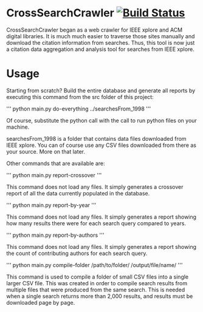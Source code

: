 # CrossSearchCrawler [![Build Status](https://travis-ci.org/rywils21/CrossSearchCrawler.svg?branch=master)](https://travis-ci.org/rywils21/CrossSearchCrawler)

CrossSearchCrawler began as a web crawler for IEEE xplore and ACM digital libraries. It is much much easier to traverse those sites manually and download the citation information from searches. Thus, this tool is now just a citation data aggregation and analysis tool for searches from IEEE xplore.

# Usage
Starting from scratch? Build the entire database and generate all reports by executing this command from the src folder of this project:

'''
	python main.py do-everything ../searchesFrom_1998
'''

Of course, substitute the python call with the call to run python files on your machine. 

searchesFrom_1998 is a folder that contains data files downloaded from IEEE xplore. You can of course use any CSV files downloaded from there as your source. More on that later.


Other commands that are available are:


'''
	python main.py report-crossover
'''

This command does not load any files. It simply generates a crossover report of all the data currently populated in the database.


'''
	python main.py report-by-year
'''

This command does not load any files. It simply generates a report showing how many results there were for each search query compared to years.


'''
	python main.py report-by-authors
'''

This command does not load any files. It simply generates a report showing the count of contributing authors for each search query.


'''
	python main.py compile-folder /path/to/folder/ /output/file/name/
'''

This command is used to compile a folder of small CSV files into a single larger CSV file. This was created in order to compile search results from multiple files that were produced from the same search. This is needed when a single search returns more than 2,000 results, and results must be downloaded page by page.




